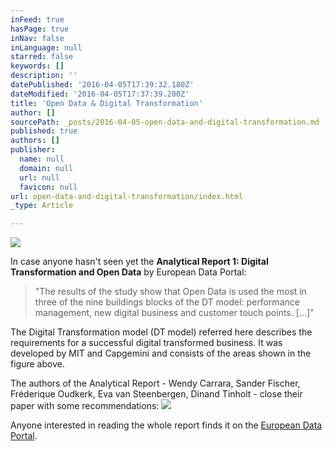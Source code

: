 ```yaml
---
inFeed: true
hasPage: true
inNav: false
inLanguage: null
starred: false
keywords: []
description: ''
datePublished: '2016-04-05T17:39:32.180Z'
dateModified: '2016-04-05T17:37:39.200Z'
title: 'Open Data & Digital Transformation'
author: []
sourcePath: _posts/2016-04-05-open-data-and-digital-transformation.md
published: true
authors: []
publisher:
  name: null
  domain: null
  url: null
  favicon: null
url: open-data-and-digital-transformation/index.html
_type: Article

---
```

![](https://the-grid-user-content.s3-us-west-2.amazonaws.com/07a13749-5a94-4d19-86b6-1f67db0cf6a2.jpg)

In case anyone hasn't seen yet the **Analytical Report 1: Digital Transformation and Open Data** by European Data Portal:

> "The results of the study show that Open Data is used the most in three of the nine buildings blocks of the DT model: performance management, new digital business and customer touch points. \[...\]"

The Digital Transformation model (DT model) referred here describes the requirements for a successful digital transformed business. It was developed by MIT and Capgemini and consists of the areas shown in the figure above.

The authors of the Analytical Report - Wendy Carrara, Sander Fischer, Fréderique Oudkerk, Eva van Steenbergen, Dinand Tinholt - close their paper with some recommendations:
![](https://the-grid-user-content.s3-us-west-2.amazonaws.com/7c5318bc-cfbb-42d1-bdfc-fbfa267ab782.jpg)

Anyone interested in reading the whole report finds it on the [European Data Portal][0].

[0]: http://www.europeandataportal.eu/sites/default/files/edp-analytical-report-n1-digital-transformations.pdf